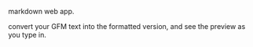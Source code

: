 markdown web app.

convert your GFM text into the formatted version,
and see the preview as you type in.
